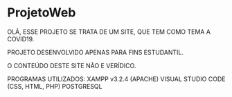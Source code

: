 # ProjetoWeb
OLÁ, ESSE PROJETO SE TRATA DE UM SITE, QUE TEM COMO TEMA A COVID19. 

PROJETO DESENVOLVIDO APENAS PARA FINS ESTUDANTIL.

O CONTEÚDO DESTE SITE NÃO E VERÍDICO.


PROGRAMAS UTILIZADOS:
  XAMPP v3.2.4 (APACHE)
  VISUAL STUDIO CODE (CSS, HTML, PHP)
  POSTGRESQL
